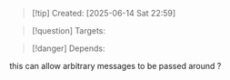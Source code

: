 
>[!tip] Created: [2025-06-14 Sat 22:59]

>[!question] Targets: 

>[!danger] Depends: 

this can allow arbitrary messages to be passed around ?
